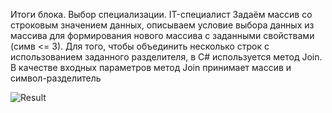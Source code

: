 Итоги блока. Выбор специализации. IT-специалист Задаём массив со строковым значением данных, описываем условие выбора данных из массива
для формирования нового массива с заданными свойствами (симв <= 3). Для того, чтобы объединить несколько строк с использованием заданного разделителя,
в C# используется метод Join.
В качестве входных параметров метод Join принимает массив и символ-разделитель

![Result](https://user-images.githubusercontent.com/108744170/216767874-1997a671-b030-46a6-8b01-c5a6b91a9c18.jpg)



